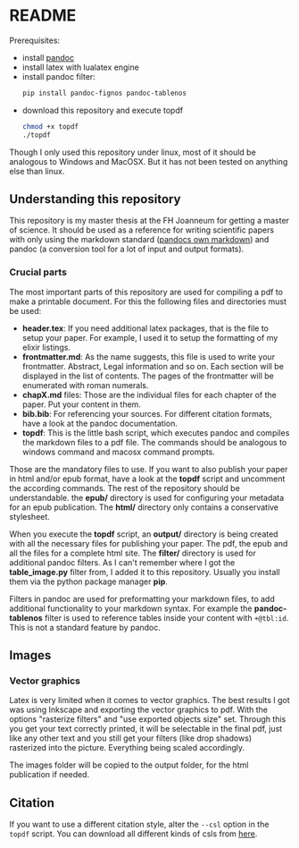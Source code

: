 README
================================================================================

Prerequisites:
- install [pandoc](http://pandoc.org)
- install latex with lualatex engine
- install pandoc filter:
  ~~~.bash
  pip install pandoc-fignos pandoc-tablenos
  ~~~
- download this repository and execute topdf
  ~~~.bash
  chmod +x topdf
  ./topdf
  ~~~

Though I only used this repository under linux, most of it should be analogous to
Windows and MacOSX. But it has not been tested on anything else than linux.

Understanding this repository
--------------------------------------------------------------------------------

This repository is my master thesis at the FH Joanneum for getting a master of science.
It should be used as a reference for writing scientific papers with only using the
markdown standard ([pandocs own markdown](http://pandoc.org/MANUAL.html#pandocs-markdown))
and pandoc (a conversion tool for a lot of input and output formats).

### Crucial parts

The most important parts of this repository are used for compiling a pdf to make a printable
document. For this the following files and directories must be used:

- **header.tex**: If you need additional latex packages, that is the file to setup your paper.
  For example, I used it to setup the formatting of my elixir listings.
- **frontmatter.md**: As the name suggests, this file is used to write your frontmatter.
  Abstract, Legal information and so on. Each section will be displayed in the list of contents.
  The pages of the frontmatter will be enumerated with roman numerals.
- **chapX.md** files: Those are the individual files for each chapter of the paper.
  Put your content in them.
- **bib.bib**: For referencing your sources. For different citation formats, have a look at the 
  pandoc documentation.
- **topdf**: This is the little bash script, which executes pandoc and compiles the markdown files
  to a pdf file. The commands should be analogous to windows command and macosx command prompts.

Those are the mandatory files to use. If you want to also publish your paper in html and/or
epub format, have a look at the **topdf** script and uncomment the according commands.
The rest of the repository should be understandable. the **epub/** directory is used for 
configuring your metadata for an epub publication. The **html/** directory only contains a
conservative stylesheet.

When you execute the **topdf** script, an **output/** directory is being created with all the 
necessary files for publishing your paper. The pdf, the epub and all the files for a 
complete html site.
The **filter/** directory is used for additional pandoc filters. As I can't remember where
I got the **table_image.py** filter from, I added it to this repository. Usually you install
them via the python package manager **pip**. 

Filters in
pandoc are used for preformatting your markdown files, to add additional functionality to your
markdown syntax. For example the **pandoc-tablenos** filter is used to reference tables
inside your content with ``+@tbl:id``. This is not a standard feature by pandoc.

Images
--------------------------------------------------------------------------------

### Vector graphics

Latex is very limited when it comes to vector graphics. The best results I got was
using Inkscape and exporting the vector graphics to pdf. With the options "rasterize filters"
and "use exported objects size" set. Through this you get your text correctly printed,
it will be selectable in the final pdf, just like any other text and you still get your 
filters (like drop shadows) rasterized into the picture. Everything being scaled accordingly.

The images folder will be copied to the output folder, for the html publication if needed.

Citation
--------------------------------------------------------------------------------

If you want to use a different citation style, alter the `--csl` option in the
`topdf` script. You can download all different kinds of csls from
[here](https://github.com/citation-style-language/styles).
